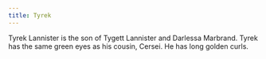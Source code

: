 ```yaml
---
title: Tyrek
---
```


Tyrek Lannister is the son of Tygett Lannister and Darlessa Marbrand. Tyrek has the same green eyes as his cousin, Cersei. He has long golden curls. 


